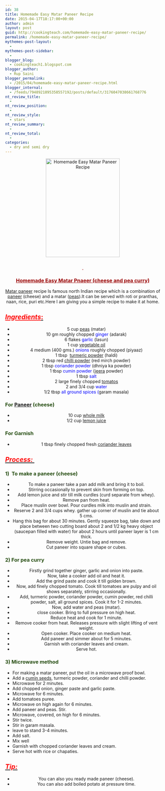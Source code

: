 ```yaml
---
id: 38
title: Homemade Easy Matar Paneer Recipe
date: 2015-04-17T18:17:00+00:00
author: admin
layout: post
guid: http://cookingteach.com/homemade-easy-matar-paneer-recipe/
permalink: /homemade-easy-matar-paneer-recipe/
mythemes-post-layout:
  - 
mythemes-post-sidebar:
  - 
blogger_blog:
  - cookingteach1.blogspot.com
blogger_author:
  - Rup Saini
blogger_permalink:
  - /2015/04/homemade-easy-matar-paneer-recipe.html
blogger_internal:
  - /feeds/7948921895358557192/posts/default/3176047038661768776
nt_review_title:
  - 
nt_review_position:
  - 
nt_review_style:
  - stars
nt_review_summary:
  - 
nt_review_total:
  - 
categories:
  - dry and semi dry
---
```

<div dir="ltr" style="text-align: left;">
  <div style="clear: both; text-align: center;">
    <a style="margin-left: 1em; margin-right: 1em;" href="http://3.bp.blogspot.com/-m0-P-vYWbVs/Vh_emRGCIPI/AAAAAAAAAfM/WdfhZBbv4XM/s1600/MP-2-e1304472875240.png"><img title="Homemade Easy Matar Paneer Recipe" src="http://3.bp.blogspot.com/-m0-P-vYWbVs/Vh_emRGCIPI/AAAAAAAAAfM/WdfhZBbv4XM/s320/MP-2-e1304472875240.png" alt="Homemade Easy Matar Paneer Recipe" width="240" height="320" border="0" /></a>
  </p>
  
  <h3>
    <span style="color: #990000; text-decoration: underline;"> </span>
  </h3>
  
  <h3>
    <span style="color: #990000; text-decoration: underline;">Homemade Easy Matar Pnaeer (cheese and pea curry)</span>
  </h3>
  
  <p>
    <a title="Mattar paneer" href="http://en.wikipedia.org/wiki/Mattar_paneer" target="_blank" rel="wikipedia">Matar paneer</a> recipe Is famous north Indian recipe which is a combination of <a title="Paneer" href="http://en.wikipedia.org/wiki/Paneer" target="_blank" rel="wikipedia">paneer</a> (cheese) and a matar (<a class="zem_slink" title="Pea" href="http://en.wikipedia.org/wiki/Pea" target="_blank" rel="wikipedia">peas</a>).It can be served with roti or pranthas, naan, rice, puri etc.Here I am giving you a simple recipe to make it at home.
  </p>
  
  <h2 style="text-align: left;">
    <i><span style="color: red;"><u>Ingredients</u></span></i><u><span style="color: red;">: </span></u>
  </h2>
  
  <ul>
    <li>
      5 cup <a title="Pea" href="http://en.wikipedia.org/wiki/Pea" target="_blank" rel="wikipedia">peas</a> (matar)
    </li>
    <li>
      10 gm roughly chopped <span style="color: blue;">ginger</span> (adarak)
    </li>
    <li>
      6 flakes <span style="color: blue;">garlic</span> (lasun)
    </li>
    <li>
      1 cup <a title="Vegetable oil" href="http://en.wikipedia.org/wiki/Vegetable_oil" target="_blank" rel="wikipedia">vegetable oil</a>
    </li>
    <li>
      4 medium (400 gms.) <span style="color: blue;">onions</span> roughly chopped (piyaaz)
    </li>
    <li>
      1 tbsp  <a title="Turmeric" href="http://en.wikipedia.org/wiki/Turmeric" target="_blank" rel="wikipedia">turmeric powder</a> (haldi)
    </li>
    <li>
      2 tbsp red <a title="Chili powder" href="http://en.wikipedia.org/wiki/Chili_powder" target="_blank" rel="wikipedia">chilli powder</a> (red mirch powder)
    </li>
    <li>
      1 tbsp <span style="color: blue;">coriander powder</span> (dhniya ka powder)
    </li>
    <li>
      1 tbsp <span style="color: blue;">cumin powder</span> (<a title="Cumin" href="http://en.wikipedia.org/wiki/Cumin" target="_blank" rel="wikipedia">jeera</a> powder)
    </li>
    <li>
      1 tbsp <span style="color: blue;">salt</span>
    </li>
    <li>
      2 large finely chopped <a title="Tomato" href="http://en.wikipedia.org/wiki/Tomato" target="_blank" rel="wikipedia">tomatos</a>
    </li>
    <li>
      2 and 3/4 cup <span style="color: blue;">water</span>
    </li>
    <li>
      1/2 tbsp<span style="color: blue;"> all ground spices (</span>garam masala)
    </li>
  </ul>
  
  <h3 style="text-align: left;">
    <span style="color: #274e13;">For <a title="Paneer" href="http://en.wikipedia.org/wiki/Paneer" target="_blank" rel="wikipedia">Paneer</a> (cheese) </span>
  </h3>
  
  <ul>
    <li>
      10 cup <a title="Milk" href="http://en.wikipedia.org/wiki/Milk" target="_blank" rel="wikipedia">whole milk</a>
    </li>
    <li>
      1/2 cup <a title="Lemonade" href="http://en.wikipedia.org/wiki/Lemonade" target="_blank" rel="wikipedia">lemon juice</a>
    </li>
  </ul>
  
  <h3 style="text-align: left;">
    <span style="color: #274e13;">For Garnish </span>
  </h3>
  
  <ul>
    <li>
      1 tbsp finely chopped fresh <a title="Coriander" href="http://en.wikipedia.org/wiki/Coriander" target="_blank" rel="wikipedia">coriander leaves</a>
    </li>
  </ul>
  
  <h2 style="text-align: left;">
    <i><u><span style="color: red;">Process: </span></u></i>
  </h2>
  
  <h3 style="text-align: left;">
    <span style="color: #274e13;">1)  To make a paneer (cheese) </span>
  </h3>
  
  <ul>
    <li>
      To make a paneer take a pan add milk and bring it to boil.
    </li>
    <li>
      Stirring occasionally to prevent skin from forming on top.
    </li>
    <li>
      Add lemon juice and stir till milk curdles (curd separate from whey).
    </li>
    <li>
      Remove pan from heat.
    </li>
    <li>
      Place muslin over bowl. Pour curdles milk into muslin and strain.
    </li>
    <li>
      Reserve 2 and 3/4 cups whey. gather up corner of muslin and tie about 5 cms.
    </li>
    <li>
      Hang this bag for about 30 minutes. Gently squeeze bag, take down and place between two cutting board about 2 and 1/2 kg heavy object (saucepan filled with water) for about 2 hours until paneer layer is 1 cm thick.
    </li>
    <li>
      Remove weight. Untie bag and remove.
    </li>
    <li>
      Cut paneer into square shape or cubes.
    </li>
  </ul>
  
  <h3 style="text-align: left;">
    <span style="color: #274e13;">2) For pea curry </span>
  </h3>
  
  <ul>
    <li>
      Firstly grind together ginger, garlic and onion into paste.
    </li>
    <li>
      Now, take a cooker add oil and heat it.
    </li>
    <li>
      Add the grind paste and cook it till golden brown.
    </li>
    <li>
      Now, add finely chopped tomato. Cook till tomatoes are pulpy and oil shows separately, stirring occasionally.
    </li>
    <li>
      Add, turmeric powder, coriander powder, cumin powder, red chilli powder, salt, all ground spices. Cook it for 1-2 minutes.
    </li>
    <li>
      Now, add water and peas (matar).
    </li>
    <li>
      close cooker. Bring to full pressure on high heat.
    </li>
    <li>
      Reduce heat and cook for 1 minute.
    </li>
    <li>
      Remove cooker from heat. Releases pressure with slight lifting of vent weight.
    </li>
    <li>
      Open cooker. Place cooker on medium heat.
    </li>
    <li>
      Add paneer and simmer about for 5 minutes.
    </li>
    <li>
      Garnish with coriander leaves and cream.
    </li>
    <li>
      Serve hot.
    </li>
  </ul>
  
  <h3 style="text-align: left;">
    <span style="color: #274e13;">3) Microwave method</span>
  </h3>
  
  <p>
    <ul style="text-align: left;">
      <li>
        For making a matar paneer, put the oil in a microwave proof bowl.
      </li>
      <li>
        Add a <a title="Cumin" href="http://en.wikipedia.org/wiki/Cumin" target="_blank" rel="wikipedia">cumin seeds</a>, turmeric powder, coriander and chilli powder.
      </li>
      <li>
        Microwave for 2 minutes.
      </li>
      <li>
        Add chopped onion, ginger paste and garlic paste.
      </li>
      <li>
        Microwave for 6 minutes.
      </li>
      <li>
        Add tomatoes puree.
      </li>
      <li>
        Microwave on high again for 6 minutes.
      </li>
      <li>
        Add paneer and peas. Stir.
      </li>
      <li>
        Microwave, covered, on high for 6 minutes.
      </li>
      <li>
        Stir twice.
      </li>
      <li>
        Stir in garam masala.
      </li>
      <li>
        leave to stand 3-4 minutes.
      </li>
      <li>
        Add salt.
      </li>
      <li>
        Mix well
      </li>
      <li>
        Garnish with chopped coriander leaves and cream.
      </li>
      <li>
        Serve hot with rice or chapaties.
      </li>
    </ul>
  </p>
  
  <h2 style="text-align: left;">
    <i><u><span style="color: red;">Tip: </span></u></i>
  </h2>
  
  <ul>
    <li>
      You can also you ready made paneer (cheese).
    </li>
    <li>
      You can also add boiled potato at pressure time.
    </li>
  </ul>
</p>